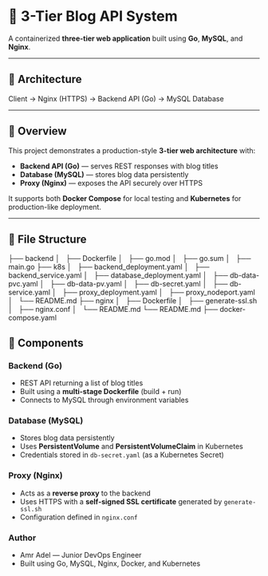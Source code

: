 # 📰 3-Tier Blog API System

A containerized **three-tier web application** built using **Go**, **MySQL**, and **Nginx**.

---

## 🧩 Architecture

Client → Nginx (HTTPS) → Backend API (Go) → MySQL Database

---

## 📘 Overview

This project demonstrates a production-style **3-tier web architecture** with:
- **Backend API (Go)** — serves REST responses with blog titles  
- **Database (MySQL)** — stores blog data persistently  
- **Proxy (Nginx)** — exposes the API securely over HTTPS  

It supports both **Docker Compose** for local testing and **Kubernetes** for production-like deployment.

---

## 📁 File Structure
├── backend
│   ├── Dockerfile
│   ├── go.mod
│   ├── go.sum
│   ├── main.go
├── k8s
│   ├── backend_deployment.yaml
│   ├── backend_service.yaml
│   ├── database_deployment.yaml
│   ├── db-data-pvc.yaml
│   ├── db-data-pv.yaml
│   ├── db-secret.yaml
│   ├── db-service.yaml
│   ├── proxy_deployment.yaml
│   ├── proxy_nodeport.yaml
│   └── README.md
├── nginx
│   ├── Dockerfile
│   ├── generate-ssl.sh
│   ├── nginx.conf
│   └── README.md
└── README.md
├── docker-compose.yaml

## 🧱 Components

### Backend (Go)
- REST API returning a list of blog titles  
- Built using a **multi-stage Dockerfile** (build + run)  
- Connects to MySQL through environment variables  

### Database (MySQL)
- Stores blog data persistently  
- Uses **PersistentVolume** and **PersistentVolumeClaim** in Kubernetes  
- Credentials stored in `db-secret.yaml` (as a Kubernetes Secret)

### Proxy (Nginx)
- Acts as a **reverse proxy** to the backend  
- Uses HTTPS with a **self-signed SSL certificate** generated by `generate-ssl.sh`  
- Configuration defined in `nginx.conf`
### Author
- Amr Adel — Junior DevOps Engineer
- Built using Go, MySQL, Nginx, Docker, and Kubernetes


